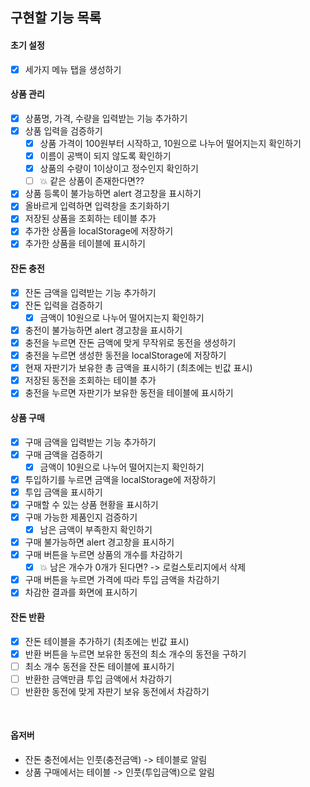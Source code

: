 ## 구현할 기능 목록

#### 초기 설정

- [x] 세가지 메뉴 탭을 생성하기

#### 상품 관리

- [x] 상품명, 가격, 수량을 입력받는 기능 추가하기
- [x] 상품 입력을 검증하기
  - [x] 상품 가격이 100원부터 시작하고, 10원으로 나누어 떨어지는지 확인하기
  - [x] 이름이 공백이 되지 않도록 확인하기
  - [x] 상품의 수량이 1이상이고 정수인지 확인하기
  - [ ] 💥 같은 상품이 존재한다면??
- [x] 상품 등록이 불가능하면 alert 경고창을 표시하기
- [x] 올바르게 입력하면 입력창을 초기화하기
- [x] 저장된 상품을 조회하는 테이블 추가
- [x] 추가한 상품을 localStorage에 저장하기
- [x] 추가한 상품을 테이블에 표시하기

#### 잔돈 충전

- [x] 잔돈 금액을 입력받는 기능 추가하기
- [x] 잔돈 입력을 검증하기
  - [x] 금액이 10원으로 나누어 떨어지는지 확인하기
- [x] 충전이 불가능하면 alert 경고창을 표시하기
- [x] 충전을 누르면 잔돈 금액에 맞게 무작위로 동전을 생성하기
- [x] 충전을 누르면 생성한 동전을 localStorage에 저장하기
- [x] 현재 자판기가 보유한 총 금액을 표시하기 (최초에는 빈값 표시)
- [x] 저장된 동전을 조회하는 테이블 추가
- [x] 충전을 누르면 자판기가 보유한 동전을 테이블에 표시하기

#### 상품 구매

- [x] 구매 금액을 입력받는 기능 추가하기
- [x] 구매 금액을 검증하기
  - [x] 금액이 10원으로 나누어 떨어지는지 확인하기
- [x] 투입하기를 누르면 금액을 localStorage에 저장하기
- [x] 투입 금액을 표시하기
- [x] 구매할 수 있는 상품 현황을 표시하기
- [x] 구매 가능한 제품인지 검증하기
  - [x] 남은 금액이 부족한지 확인하기
- [x] 구매 불가능하면 alert 경고창을 표시하기
- [x] 구매 버튼을 누르면 상품의 개수를 차감하기
  - [x] 💥 남은 개수가 0개가 된다면? -> 로컬스토리지에서 삭제
- [x] 구매 버튼을 누르면 가격에 따라 투입 금액을 차감하기
- [x] 차감한 결과를 화면에 표시하기

#### 잔돈 반환

- [x] 잔돈 테이블을 추가하기 (최초에는 빈값 표시)
- [x] 반환 버튼을 누르면 보유한 동전의 최소 개수의 동전을 구하기
- [ ] 최소 개수 동전을 잔돈 테이블에 표시하기
- [ ] 반환한 금액만큼 투입 금액에서 차감하기
- [ ] 반환한 동전에 맞게 자판기 보유 동전에서 차감하기

<br>

#### 옵저버

- 잔돈 충전에서는 인풋(충전금액) -> 테이블로 알림
- 상품 구매에서는 테이블 -> 인풋(투입금액)으로 알림

